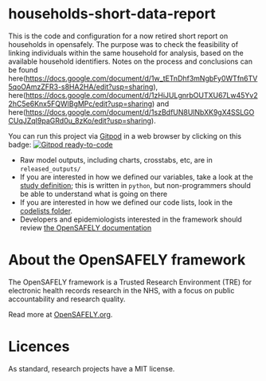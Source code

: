 # households-short-data-report

This is the code and configuration for a now retired short report on households in opensafely. The purpose was to check the feasibility of linking individuals within the same household for analysis, based on the available household identifiers. Notes on the process and conclusions can be found here(https://docs.google.com/document/d/1w_tETnDhf3mNgbFy0WTfn6TV5qoOAmzZFR3-s8HA2HA/edit?usp=sharing), here(https://docs.google.com/document/d/1zHiJULgnrbOUTXU67Lw45Yv22hC5e6Knx5FQWlBgMPc/edit?usp=sharing) and here(https://docs.google.com/document/d/1szBdfUN8UlNbXK9gX4SSLGOCUqJZqI9paGRd0u_8zKo/edit?usp=sharing).

You can run this project via [Gitpod](https://gitpod.io) in a web browser by clicking on this badge: [![Gitpod ready-to-code](https://img.shields.io/badge/Gitpod-ready--to--code-908a85?logo=gitpod)](https://gitpod.io/#https://github.com/opensafely/households-short-data-report)

* Raw model outputs, including charts, crosstabs, etc, are in `released_outputs/`
* If you are interested in how we defined our variables, take a look at the [study definition](analysis/study_definition.py); this is written in `python`, but non-programmers should be able to understand what is going on there
* If you are interested in how we defined our code lists, look in the [codelists folder](./codelists/).
* Developers and epidemiologists interested in the framework should review [the OpenSAFELY documentation](https://docs.opensafely.org)

# About the OpenSAFELY framework

The OpenSAFELY framework is a Trusted Research Environment (TRE) for electronic
health records research in the NHS, with a focus on public accountability and
research quality.

Read more at [OpenSAFELY.org](https://opensafely.org).

# Licences
As standard, research projects have a MIT license. 
